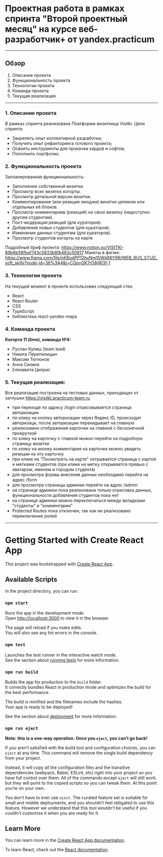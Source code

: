 # Проектная работа в рамках спринта "Второй проектный месяц" на курсе веб-разработчик+ от yandex.practicum
____

## Обзор
 1. Описание проекта
 2. Функциональность проекта
 3. Технологии проекта
 4. Команда проекта
 5. Текущая реализация
____

### 1. Описание проекта
В рамках спринта реализована Платформа-визитница Visitki. 
Цели спринта:
- Закрепить опыт коллективной разработки;
- Получить опыт рефакторинга готового проекта;
- Освоить инструменты для прокачки хардов и софтов;
- Пополнить портфолио.
### 2. Функциональность проекта
Запланированная функцмональность:
- Заполнение собственной визитки.
- Просмотр всех визиток когорты.
- Просмотр детальной версии визитки.
- Комментирование (или реакция эмоджи) визитки целиком или отдельных её блоков.
- Просмотр комментариев (реакций) на свою визитку (недоступно другим студентам).
- Пост-модерация реакций (для кураторов).
- Добавление новых студентов (для кураторов).
- Изменение данных студентам (для кураторов).
- Просмотр студентов когорты на карте

Подробный бриф проекта: https://www.notion.so/VISITKI-89b6b56fbef743c5833b6fb483c50817
Макеты в фигме: https://www.figma.com/file/nKBudPP12bvNm15W486Y9R/WEB_RUS_STUD_soft_skills?node-id=36%3A4&t=CQpvQK7rO8jl8l3f-1


### 3. Технологии проекта
На текущий момент в проекте использован следующий стек:
- React
- React Router
- CSS
- TypeScript
- библиотека react-yandex-maps

### 4. Команда проекта
**Когорта 11 (lime), команда №4:**
- Руслан Кулиш (team lead)
- Никита Перепелицын
- Максим Тютюнов
- Анна Силина
- Елизавета Циприс

### 5. Текущая реализация:
Все реализация построена на тестовых данных, приходящих от заглушки https://visitki.practicum-team.ru

- при переходе по адресу /login отрисовывается страница авторизации
- по клику на кнопку авторизации через Яндекс ID, происходит авторизаци, после авторизации перекидывает на 
  главную
- реализовано отображение карточек на главной с бесконечной прокруткой
- по клику на карточку с главной можно перейти на подробную страницу визитки
- по клику на иконку комментария на карточке можно увидеть реакции на эту карточку 
- при клике на "Посмотреть на карте" октрывается страница с картой и метками студентов (при клике на метку
    открывается превью с аватаром, именем и городом студента)
- для просмотра формы внесения данных необходимо перейти на адрес /form
- для просмотра страницы админки перейти на адрес /admin
- на странице админки пока реализована только отрисовка данных, функциональности добавления студентов пока нет
- на странице админки можно переключаться между вкладками "студенты" и "комментарии"
- Protected Routes пока отключен, так как не реализовано переключение ролей 


________________________________________________________________

# Getting Started with Create React App

This project was bootstrapped with [Create React App](https://github.com/facebook/create-react-app).

## Available Scripts

In the project directory, you can run:

### `npm start`

Runs the app in the development mode.\
Open [http://localhost:3000](http://localhost:3000) to view it in the browser.

The page will reload if you make edits.\
You will also see any lint errors in the console.

### `npm test`

Launches the test runner in the interactive watch mode.\
See the section about [running tests](https://facebook.github.io/create-react-app/docs/running-tests) for more information.

### `npm run build`

Builds the app for production to the `build` folder.\
It correctly bundles React in production mode and optimizes the build for the best performance.

The build is minified and the filenames include the hashes.\
Your app is ready to be deployed!

See the section about [deployment](https://facebook.github.io/create-react-app/docs/deployment) for more information.

### `npm run eject`

**Note: this is a one-way operation. Once you `eject`, you can’t go back!**

If you aren’t satisfied with the build tool and configuration choices, you can `eject` at any time. This command will remove the single build dependency from your project.

Instead, it will copy all the configuration files and the transitive dependencies (webpack, Babel, ESLint, etc) right into your project so you have full control over them. All of the commands except `eject` will still work, but they will point to the copied scripts so you can tweak them. At this point you’re on your own.

You don’t have to ever use `eject`. The curated feature set is suitable for small and middle deployments, and you shouldn’t feel obligated to use this feature. However we understand that this tool wouldn’t be useful if you couldn’t customize it when you are ready for it.

## Learn More

You can learn more in the [Create React App documentation](https://facebook.github.io/create-react-app/docs/getting-started).

To learn React, check out the [React documentation](https://reactjs.org/).
